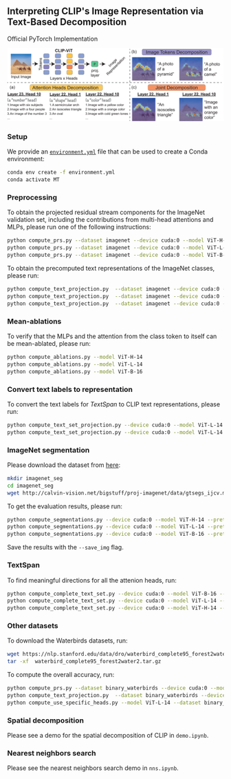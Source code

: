 ## Interpreting CLIP's Image Representation via Text-Based Decomposition
Official PyTorch Implementation


![Teaser](images/teaser.png)

### Setup
We provide an [`environment.yml`](environment.yml) file that can be used to create a Conda environment:

```bash
conda env create -f environment.yml
conda activate MT
```
### Preprocessing
To obtain the projected residual stream components for the ImageNet validation set, including the contributions from multi-head attentions and MLPs, please run one of the following instructions:

```bash
python compute_prs.py --dataset imagenet --device cuda:0 --model ViT-H-14 --pretrained laion2b_s32b_b79k --data_path <PATH>
python compute_prs.py --dataset imagenet --device cuda:0 --model ViT-L-14 --pretrained laion2b_s32b_b82k --data_path <PATH>
python compute_prs.py --dataset imagenet --device cuda:0 --model ViT-B-16 --pretrained laion2b_s34b_b88k --data_path <PATH>
```

To obtain the precomputed text representations of the ImageNet classes, please run:
```bash
python compute_text_projection.py  --dataset imagenet --device cuda:0 --model ViT-H-14 --pretrained laion2b_s32b_b79k
python compute_text_projection.py  --dataset imagenet --device cuda:0 --model ViT-L-14 --pretrained laion2b_s32b_b82k
python compute_text_projection.py  --dataset imagenet --device cuda:0 --model ViT-B-16 --pretrained laion2b_s34b_b88k
```

### Mean-ablations
To verify that the MLPs and the attention from the class token to itself can be mean-ablated, please run:

```bash
python compute_ablations.py --model ViT-H-14
python compute_ablations.py --model ViT-L-14
python compute_ablations.py --model ViT-B-16
```

### Convert text labels to representation 
To convert the text labels for <i>TextSpan</i> to CLIP text representations, please run:

```bash
python compute_text_set_projection.py --device cuda:0 --model ViT-L-14 --pretrained laion2b_s32b_b82k --data_path text_descriptions/google_3498_english.txt
python compute_text_set_projection.py --device cuda:0 --model ViT-L-14 --pretrained laion2b_s32b_b82k --data_path text_descriptions/image_descriptions_general.txt
```

### ImageNet segmentation
Please download the dataset from [here](http://calvin-vision.net/bigstuff/proj-imagenet/data/gtsegs_ijcv.mat):

```bash
mkdir imagenet_seg
cd imagenet_seg
wget http://calvin-vision.net/bigstuff/proj-imagenet/data/gtsegs_ijcv.mat
```

To get the evaluation results, please run:

```bash
python compute_segmentations.py --device cuda:0 --model ViT-H-14 --pretrained laion2b_s32b_b79k --data_path imagenet_seg/gtsegs_ijcv.mat --save_img
python compute_segmentations.py --device cuda:0 --model ViT-L-14 --pretrained laion2b_s32b_b82k --data_path imagenet_seg/gtsegs_ijcv.mat --save_img
python compute_segmentations.py --device cuda:0 --model ViT-B-16 --pretrained laion2b_s34b_b88k --data_path imagenet_seg/gtsegs_ijcv.mat --save_img
```
Save the results with the `--save_img` flag.


### TextSpan

To find meaningful directions for all the attenion heads, run:
```bash
python compute_complete_text_set.py --device cuda:0 --model ViT-B-16 --texts_per_head 20 --num_of_last_layers 4 --text_descriptions image_descriptions_general
python compute_complete_text_set.py --device cuda:0 --model ViT-L-14 --texts_per_head 20 --num_of_last_layers 4 --text_descriptions image_descriptions_general
python compute_complete_text_set.py --device cuda:0 --model ViT-H-14 --texts_per_head 20 --num_of_last_layers 4 --text_descriptions image_descriptions_general
```

### Other datasets
To download the Waterbirds datasets, run:
```bash
wget https://nlp.stanford.edu/data/dro/waterbird_complete95_forest2water2.tar.gz
tar -xf  waterbird_complete95_forest2water2.tar.gz
```
To compute the overall accuracy, run:
```bash
python compute_prs.py --dataset binary_waterbirds --device cuda:0 --model ViT-L-14 --pretrained laion2b_s32b_b82k --data_path <PATH>
python compute_text_projection.py  --dataset binary_waterbirds --device cuda:0 --model ViT-L-14 --pretrained laion2b_s32b_b82k
python compute_use_specific_heads.py --model ViT-L-14 --dataset binary_waterbirds 
```

### Spatial decomposition
Please see a demo for the spatial decomposition of CLIP in `demo.ipynb`. 


### Nearest neighbors search
Please see the nearest neighbors search demo in `nns.ipynb`.
